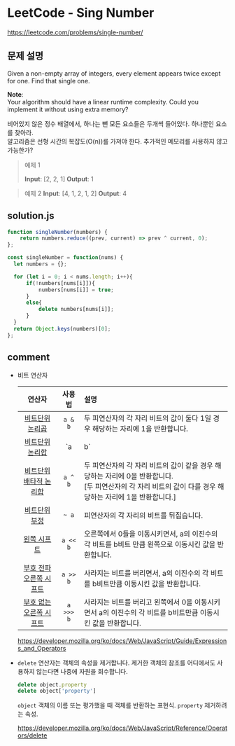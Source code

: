 # LeetCode - Sing Number
https://leetcode.com/problems/single-number/   

## 문제 설명
Given a non-empty array of integers, every element appears twice except for one. Find that single one.  

**Note**:  
Your algorithm should have a linear runtime complexity. Could you implement it without using extra memory?  

비어있지 않은 정수 배열에서, 하나는 뺀 모든 요소들은 두개씩 들어있다. 하나뿐인 요소를 찾아라.  
알고리즘은 선형 시간의 복잡도(O(n))를 가져야 한다. 추가적인 메모리를 사용하지 않고 가능한가?  

> 예제 1  
> 
> **Input**: [2, 2, 1]
> **Output**: 1
> 

> 예제 2
> **Input**: [4, 1, 2, 1, 2]
> **Output**: 4 

## solution.js
``` javascript
function singleNumber(numbers) {
	return numbers.reduce((prev, current) => prev ^ current, 0);
};
```

``` javascript
const singleNumber = function(nums) {
  let numbers = {};

  for (let i = 0; i < nums.length; i++){
      if(!numbers[nums[i]]){
          numbers[nums[i]] = true;
      }
      else{
          delete numbers[nums[i]];
      }
  }
  return Object.keys(numbers)[0];
};
```
## comment
- 비트 연산자  

	| 연산자 | 사용법 | 설명 |  
	| :------: | :------: | :------- |  
	| [비트단위 논리곱](https://developer.mozilla.org/ko/docs/Web/JavaScript/Reference/Operators/Bitwise_Operators#Bitwise_AND) | `a & b` | 두 피연산자의 각 자리 비트의 값이 둘다 1일 경우 해당하는 자리에 1을 반환합니다. |  
	| [비트단위 논리합](https://developer.mozilla.org/ko/docs/Web/JavaScript/Reference/Operators/Bitwise_Operators#Bitwise_OR) | `a | b` | 두 피연산자의 각 자리 비트의 값이 둘다 0일 경우 해당하는 자리에 0을 반환합니다. |  
	| [비트단위 배타적 논리합](https://developer.mozilla.org/ko/docs/Web/JavaScript/Reference/Operators/Bitwise_Operators#Bitwise_XOR) | `a ^ b` | 두 피연산자의 각 자리 비트의 값이 같을 경우 해당하는 자리에 0을 반환합니다. <br /> [두 피연산자의 각 자리 비트의 값이 다를 경우 해당하는 자리에 1을 반환합니다.] |  
	| [비트단위 부정](https://developer.mozilla.org/ko/docs/Web/JavaScript/Reference/Operators/Bitwise_Operators#Bitwise_NOT) | `~ a` | 피연산자의 각 자리의 비트를 뒤집습니다. |  
	| [왼쪽 시프트](https://developer.mozilla.org/ko/docs/Web/JavaScript/Reference/Operators/Bitwise_Operators#Left_shift) | `a << b` | 오른쪽에서 0들을 이동시키면서, a의 이진수의 각 비트를 b비트 만큼 왼쪽으로 이동시킨 값을 반환합니다.  |  
	| [부호 전파 오른쪽 시프트](https://developer.mozilla.org/ko/docs/Web/JavaScript/Reference/Operators/Bitwise_Operators#Right_shift) | `a >> b` | 사라지는 비트를 버리면서, a의 이진수의 각 비트를 b비트만큼 이동시킨 값을 반환합니다. |  
	| [부호 없는 오른쪽 시프트](https://developer.mozilla.org/ko/docs/Web/JavaScript/Reference/Operators/Bitwise_Operators#Unsigned_right_shift) | `a >>> b` | 사라지는 비트를 버리고 왼쪽에서 0을 이동시키면서 a의 이진수의 각 비트를 b비트만큼 이동시킨 값을 반환합니다. |  

    https://developer.mozilla.org/ko/docs/Web/JavaScript/Guide/Expressions_and_Operators  
    
- `delete` 연산자는 객체의 속성을 제거합니다. 제거한 객체의 참조를 어디에서도 사용하지 않는다면 나중에 자원을 회수합니다.  
    ``` javascript
    delete object.property
    delete object['property']
    ```
    `object` 객체의 이름 또는 평가했을 때 객체를 반환하는 표현식.
    `property` 제거하려는 속성.  
    
    https://developer.mozilla.org/ko/docs/Web/JavaScript/Reference/Operators/delete  
